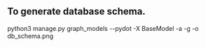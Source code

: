 ## To generate database schema.
  python3 manage.py graph_models --pydot -X BaseModel -a -g -o db_schema.png